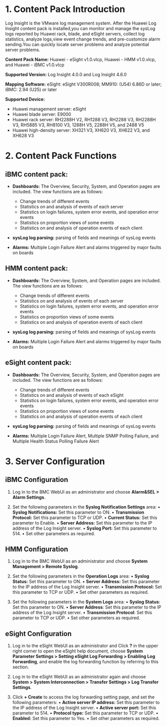 # 1. Content Pack Introduction

Log Insight is the VMware log management system. After the Huawei Log Insight content pack is installed,you can monitor and manage the sysLog logs reported by Huawei rack, blade, and eSight servers, collect log statistics, analyze logs,view event change trends, and pre-customize alarm sending.You can quickly locate server problems and analyze potential server problems.

**Content Pack Name:** Huawei - eSight  v1.0.vlcp, Huawei - HMM  v1.0.vlcp, and Huawei - iBMC  v1.0.vlcp

**Supported Version:** Log Insight 4.0.0 and Log Insight 4.6.0

**Mapping Software:** eSight: eSight V300R008; MM910: (U54) 6.86D or later; iBMC: 2.94 (U25) or later

**Supported Device:**
-   Huawei management server:   eSight
-   Huawei blade server:        E9000
-   Huawei rack server:         RH2288H V2, RH1288 V3, RH2288 V3, RH2288H V3, RH5885 V3, RH8100 V3, 1288H V5, 2288H V5, and 2488 V5
-   Huawei high-density server: XH321 V3, XH620 V3, XH622 V3, and XH628 V3

# 2. Content Pack Functions
## iBMC content pack:
- **Dashboards:** The Overview, Security, System, and Operation pages are included. The view functions are as follows:
	- Change trends of different events
	- Statistics on and analysis of events of each server
	- Statistics on login failures, system error events, and operation error events
	- Statistics on proportion views of some events
	- Statistics on and analysis of operation events of each client

- **sysLog log parsing:** parsing of fields and meanings of sysLog events
- **Alarms:** Multiple Login Failure Alert and alarms triggered by major faults on boards

## HMM content pack:
- **Dashboards:** The Overview, System, and Operation pages are included. The view functions are as follows:
	- Change trends of different events
	- Statistics on and analysis of events of each server
	- Statistics on login failures, system error events, and operation error events
	- Statistics on proportion views of some events
	- Statistics on and analysis of operation events of each client	

- **sysLog log parsing:** parsing of fields and meanings of sysLog events
- **Alarms:** Multiple Login Failure Alert and alarms triggered by major faults on boards

## eSight content pack:
- **Dashboards:** The Overview, Security, System, and Operation pages are included. The view functions are as follows:
	- Change trends of different events
	- Statistics on and analysis of events of each eSight
	- Statistics on login failures, system error events, and operation error events
	- Statistics on proportion views of some events
	- Statistics on and analysis of operation events of each client

- **sysLog log parsing:** parsing of fields and meanings of sysLog events
- **Alarms:** Multiple Login Failure Alert, Multiple SNMP Polling Failure, and Multiple Health Status Polling Failure Alert

# 3. Server Configuration
## iBMC Configuration
1.	Log in to the BMC WebUI as an administrator and choose **Alarm&SEL > Alarm Settings**.

2.	Set the following parameters in the **Syslog Notification Settings** area:
•	**Syslog Notifications:** Set this parameter to ON.
•	**Transmission Protocol:** Set this parameter to TCP or UDP.
•	**Current Status:** Set this parameter to Enable.
•	**Server Address:** Set this parameter to the IP address of the Log Insight server.
•	**Syslog Port:** Set this parameter to 514.
•	Set other parameters as required.

## HMM Configuration
1.	Log in to the BMC WebUI as an administrator and choose **System Management > Remote Syslog**.</b>

2.	Set the following parameters in the **Operation Logs** area:
• **Syslog Status:** Set this parameter to ON.
•	**Server Address:** Set this parameter to the IP address of the Log Insight server.
•	**Transmission Protocol:** Set this parameter to TCP or UDP.
•	Set other parameters as required.

3.	Set the following parameters in the **System Logs** area:
•	**Syslog Status**: Set this parameter to ON.
•	**Server Address**: Set this parameter to the IP address of the Log Insight server.
•	**Transmission Protocol**: Set this parameter to TCP or UDP.
•	Set other parameters as required.

## eSight Configuration
1.	Log in to the eSight WebUI as an administrator and Click **?** in the upper right corner to open the eSight help document, choose **System Parameter Settings > Setting eSight Log Forwarding > Enabling Log Forwarding**, and enable the log forwarding function by referring to this section.

2.	Log in to the eSight WebUI as an administrator again and choose **System > System Interconnection > Transfer Settings > Log Transfer Settings**.

3.	Click **+ Create** to access the log forwarding setting page, and set the following parameters:
•	**Active server IP address:** Set this parameter to the IP address of the Log Insight server.
•	**Active server port:** Set this parameter to 514.
•	**Protocol type:** Set this parameter to TCP or UDP.
•	**Enabled:** Set this parameter to Yes.
•	Set other parameters as required.
